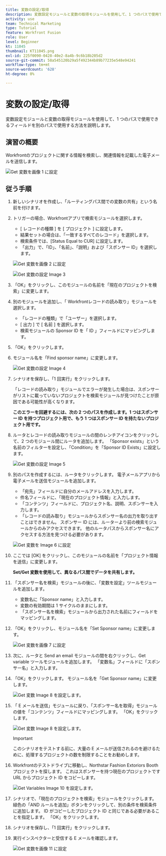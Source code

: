 ```yaml
---
title: 変数の設定/取得
description: 変数設定モジュールと変数の取得モジュールを使用して、1 つのパスで使用できるフィールドを別のパスで使用する方法を説明します。
activity: use
team: Technical Marketing
type: Tutorial
feature: Workfront Fusion
role: User
level: Beginner
kt: 11045
thumbnail: KT11045.png
exl-id: 225f0090-0428-40e2-8a4b-9c6b18b205d2
source-git-commit: 58a545120b29a5f492344b89b77235e548e94241
workflow-type: tm+mt
source-wordcount: '628'
ht-degree: 0%

---
```


# 変数の設定/取得

変数設定モジュールと変数の取得モジュールを使用して、1 つのパスで使用できるフィールドを別のパスで使用する方法を説明します。

## 演習の概要

Workfrontのプロジェクトに関する情報を検索し、関連情報を記載した電子メールを送信します。

![Get 変数を画像 1 に設定](../12-exercises/assets/set-get-variables-walkthrough-1.png)

## 従う手順

1. 新しいシナリオを作成し、「ルーティングパス間での変数の共有」という名前を付けます。
1. トリガーの場合、Workfrontアプリで検索モジュールを選択します。

   + [ レコードの種類 ] を [ プロジェクト ] に設定します。
   + 結果セットの場合は、「一致するすべてのレコード」を選択します。
   + 検索条件では、[Status Equal to CUR] に設定します。
   + 「出力」で、「ID」、「名前」、「説明」および「スポンサー ID」を選択します。

   ![Get 変数を画像 2 に設定](../12-exercises/assets/set-get-variables-walkthrough-2.png)

   ![Get 変数の設定 Image 3](../12-exercises/assets/set-get-variables-walkthrough-3.png)

1. 「OK」をクリックし、このモジュールの名前を「現在のプロジェクトを検索」に変更します。
1. 別のモジュールを追加し、「 Workfrontレコードの読み取り」モジュールを選択します。

   + 「レコードの種類」で「ユーザー」を選択します。
   + [ 出力 ] で [ 名前 ] を選択します。
   + 検索モジュールの Sponsor ID を「 ID 」フィールドにマッピングします。

1. 「OK」をクリックします。
1. モジュール名を「Find sponsor name」に変更します。

   ![Get 変数の設定 Image 4](../12-exercises/assets/set-get-variables-walkthrough-4.png)

1. シナリオを保存し、「1 回実行」をクリックします。

   「レコードの読み取り」モジュールでエラーが発生した場合は、スポンサーがリストに載っていないプロジェクトを検索モジュールが見つけたことが原因である可能性が高くなります。

   **このエラーを回避するには、次の 2 つのパスを作成します。1 つはスポンサー ID を持つプロジェクト用で、もう 1 つはスポンサー ID を持たないプロジェクト用です。**

1. ルータとレコードの読み取りモジュールの間のレンチアイコンをクリックして、2 つのモジュール間にルータを追加します。 「Sponsor exists」という名前のフィルターを設定し、「Condition」を「Sponsor ID Exists」に設定します。

   ![Get 変数の設定 Image 5](../12-exercises/assets/set-get-variables-walkthrough-5.png)

1. 別のパスを作成するには、ルータをクリックします。 電子メールアプリから電子メールを送信モジュールを追加します。

   + 「宛先」フィールドに自分のメールアドレスを入力します。
   + 件名フィールドに、「現在のプロジェクト情報」と入力します。
   + 「コンテンツ」フィールドに、プロジェクト名、説明、スポンサーを入力します。
   + 「レコードの読み取り」モジュールからスポンサー名の出力を取り出すことはできません。 スポンサー ID には、ルーターより前の検索モジュールからのみアクセスできます。 他のルータパスからスポンサー名にアクセスする方法を見つける必要があります。

   ![Get 変数を Image 6 に設定](../12-exercises/assets/set-get-variables-walkthrough-6.png)

1. ここでは [OK] をクリックし、このモジュールの名前を「プロジェクト情報を送信」に変更します。

   **Set/Get 変数を使用して、異なるパス間でデータを共有します。**

1. 「スポンサー名を検索」モジュールの後に、「変数を設定」ツールモジュールを追加します。

   + 変数名に「Sponsor name」と入力します。
   + 変数の有効期間は 1 サイクルのままにします。
   + 「スポンサー名を検索」モジュールから出力された名前にフィールドをマッピングします。

1. 「OK」をクリックし、モジュール名を「Set Sponsor name」に変更します。

   ![Get 変数を画像 7 に設定](../12-exercises/assets/set-get-variables-walkthrough-7.png)

1. 次に、ルータと Send an email モジュールの間を右クリックし、Get variable ツールモジュールを追加します。 「変数名」フィールドに「スポンサー名」と入力します。
1. 「OK」をクリックします。 モジュール名を「Get Sponsor name」に変更します。

   ![Get 変数 Image 8 を設定します。](../12-exercises/assets/set-get-variables-walkthrough-8.png)

1. 「 E メールを送信」モジュールに戻り、「スポンサー名を取得」モジュールの値を「コンテンツ」フィールドにマッピングします。 「OK」をクリックします。

   ![Get 変数 Image 8 を設定します。](../12-exercises/assets/set-get-variables-walkthrough-8.png)

   >[!IMPORTANT]
   >
   >このシナリオをテストする前に、大量の E メールが送信されるのを避けるために、処理するプロジェクトの数を制限することをお勧めします。

1. Workfrontのテストドライブに移動し、Northstar Fashion Extoriors Booth プロジェクトを探します。 これはスポンサーを持つ現在のプロジェクトです URL からプロジェクト ID をコピーします。

   ![Get Variables Image 10 を設定します。](../12-exercises/assets/set-get-variables-walkthrough-10.png)

1. シナリオで、「現在のプロジェクトを検索」モジュールをクリックします。 緑色の「AND ルールを追加」ボタンをクリックして、別の条件を検索条件に追加します。 ID がコピーしたプロジェクト ID と同じである必要があることを指定します。 「OK」をクリックします。
1. シナリオを保存し、「1 回実行」をクリックします。
1. 実行インスペクターと受信する E メールを確認します。

   ![Get 変数を画像 11 に設定](../12-exercises/assets/set-get-variables-walkthrough-11.png)
